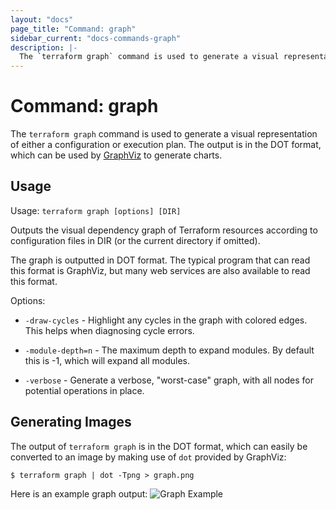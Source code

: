 ```yaml
---
layout: "docs"
page_title: "Command: graph"
sidebar_current: "docs-commands-graph"
description: |-
  The `terraform graph` command is used to generate a visual representation of either a configuration or execution plan. The output is in the DOT format, which can be used by GraphViz to generate charts.
---
```


# Command: graph

The `terraform graph` command is used to generate a visual
representation of either a configuration or execution plan.
The output is in the DOT format, which can be used by
[GraphViz](http://www.graphviz.org) to generate charts.


## Usage

Usage: `terraform graph [options] [DIR]`

Outputs the visual dependency graph of Terraform resources according to
configuration files in DIR (or the current directory if omitted).

The graph is outputted in DOT format. The typical program that can
read this format is GraphViz, but many web services are also available
to read this format.

Options:

* `-draw-cycles`    - Highlight any cycles in the graph with colored edges.
                      This helps when diagnosing cycle errors.

* `-module-depth=n` - The maximum depth to expand modules. By default this is
                      -1, which will expand all modules.

* `-verbose`        - Generate a verbose, "worst-case" graph, with all nodes
                      for potential operations in place.

## Generating Images

The output of `terraform graph` is in the DOT format, which can
easily be converted to an image by making use of `dot` provided
by GraphViz:

```
$ terraform graph | dot -Tpng > graph.png
```

Here is an example graph output:
![Graph Example](graph-example.png)

